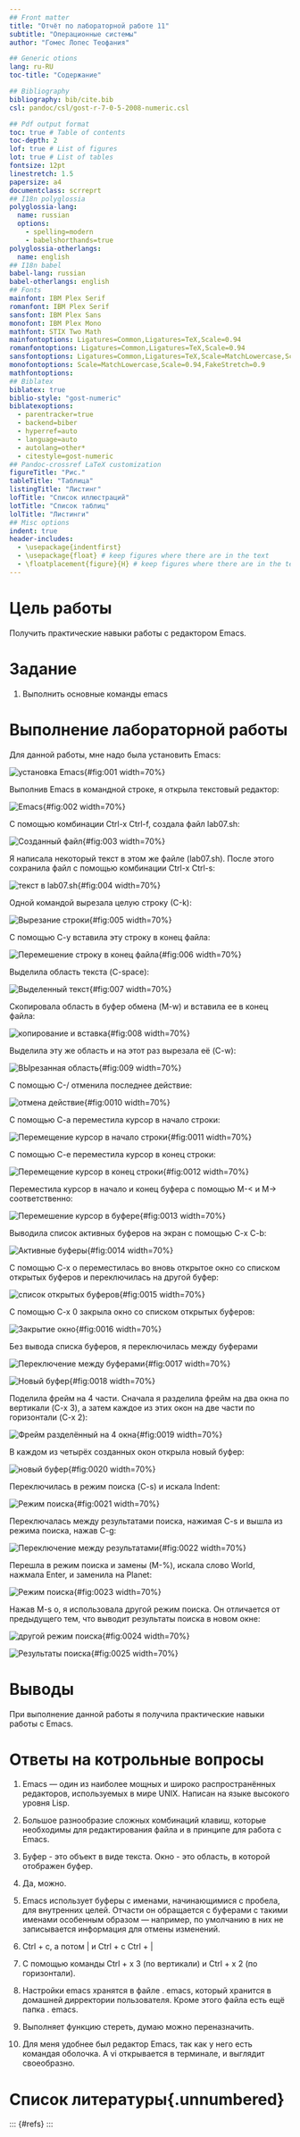 ```yaml
---
## Front matter
title: "Отчёт по лабораторной работе 11"
subtitle: "Операционные системы"
author: "Гомес Лопес Теофания"

## Generic otions
lang: ru-RU
toc-title: "Содержание"

## Bibliography
bibliography: bib/cite.bib
csl: pandoc/csl/gost-r-7-0-5-2008-numeric.csl

## Pdf output format
toc: true # Table of contents
toc-depth: 2
lof: true # List of figures
lot: true # List of tables
fontsize: 12pt
linestretch: 1.5
papersize: a4
documentclass: scrreprt
## I18n polyglossia
polyglossia-lang:
  name: russian
  options:
	- spelling=modern
	- babelshorthands=true
polyglossia-otherlangs:
  name: english
## I18n babel
babel-lang: russian
babel-otherlangs: english
## Fonts
mainfont: IBM Plex Serif
romanfont: IBM Plex Serif
sansfont: IBM Plex Sans
monofont: IBM Plex Mono
mathfont: STIX Two Math
mainfontoptions: Ligatures=Common,Ligatures=TeX,Scale=0.94
romanfontoptions: Ligatures=Common,Ligatures=TeX,Scale=0.94
sansfontoptions: Ligatures=Common,Ligatures=TeX,Scale=MatchLowercase,Scale=0.94
monofontoptions: Scale=MatchLowercase,Scale=0.94,FakeStretch=0.9
mathfontoptions:
## Biblatex
biblatex: true
biblio-style: "gost-numeric"
biblatexoptions:
  - parentracker=true
  - backend=biber
  - hyperref=auto
  - language=auto
  - autolang=other*
  - citestyle=gost-numeric
## Pandoc-crossref LaTeX customization
figureTitle: "Рис."
tableTitle: "Таблица"
listingTitle: "Листинг"
lofTitle: "Список иллюстраций"
lotTitle: "Список таблиц"
lolTitle: "Листинги"
## Misc options
indent: true
header-includes:
  - \usepackage{indentfirst}
  - \usepackage{float} # keep figures where there are in the text
  - \floatplacement{figure}{H} # keep figures where there are in the text
---
```


# Цель работы

Получить практические навыки работы с редактором Emacs.

# Задание

1. Выполнить основные команды emacs

# Выполнение лабораторной работы

Для данной работы, мне надо была установить Emacs:

![установка Emacs](image/1.png){#fig:001 width=70%}

Выполнив Emacs в командной строке, я открыла текстовый редактор:

![Emacs](image/2.png){#fig:002 width=70%}

С помощью комбинации Ctrl-x Ctrl-f, создала файл lab07.sh:

![Созданный файл](image/3.png){#fig:003 width=70%}

Я написала некоторый текст в этом же файле (lab07.sh). После этого сохранила файл с помощью комбинации Ctrl-x Ctrl-s:

![текст в lab07.sh](image/4.png){#fig:004 width=70%}

Одной командой вырезала целую строку (С-k):

![Вырезание строки](image/5.png){#fig:005 width=70%}

С помощью C-y вставила эту строку в конец файла:

![Перемешение строку в конец файла](image/6.png){#fig:006 width=70%}

Выделила область текста (C-space):

![Выделенный текст](image/7.png){#fig:007 width=70%}

Скопировала область в буфер обмена (M-w) и вставила ее в конец файла:

![копирование и вставка](image/8.png){#fig:008 width=70%}

Выделила эту же область и на этот раз вырезала её (C-w):

![ВЫрезанная область](image/9.png){#fig:009 width=70%}

С помощью C-/ отменила последнее действие:

![отмена действие](image/10.png){#fig:0010 width=70%}

С помощью C-a переместила курсор в начало строки:

![Перемещение курсор в начало строки](image/11.png){#fig:0011 width=70%}

С помощью C-e переместила курсор в конец строки:

![Перемещение курсор в конец строки](image/12.png){#fig:0012 width=70%}

Переместила курсор в начало и конец буфера с помощью M-< и M-> соответственно:

![Перемешение курсор в буфере](image/13.png){#fig:0013 width=70%}

Выводила список активных буферов на экран с помощью C-x C-b:

![Активные буферы](image/14.png){#fig:0014 width=70%}

С помощью C-x o переместилась во вновь открытое окно со списком открытых буферов и переключилась на другой буфер:

![список открытых буферов](image/15.png){#fig:0015 width=70%}

С помощью C-x 0 закрыла окно со списком открытых буферов:

![Закрытие окно](image/16.png){#fig:0016 width=70%}

Без вывода списка буферов, я переключилась между буферами

![Переключение между буферами](image/17.png){#fig:0017 width=70%}

![Новый буфер](image/18.png){#fig:0018 width=70%}

Поделила фрейм на 4 части. Сначала я разделила фрейм на два окна по вертикали (C-x 3), а затем каждое из этих окон на две части по горизонтали (C-x 2):

![Фрейм разделённый на 4 окна](image/19.png){#fig:0019 width=70%}

В каждом из четырёх созданных окон открыла новый буфер: 

![новый буфер](image/20.png){#fig:0020 width=70%}

Переключилась в режим поиска (C-s) и искала Indent:

![Режим поиска](image/21.png){#fig:0021 width=70%}

Переключалась между результатами поиска, нажимая C-s и вышла из режима поиска, нажав C-g:

![Переключение между результатами](image/22.png){#fig:0022 width=70%}

Перешла в режим поиска и замены (M-%), искала слово World, нажмала Enter, и заменила на Planet:

![Режим поиска](image/23.png){#fig:0023 width=70%}

Нажав M-s o, я использовала другой режим поиска. Он отличается от предыдущего тем, что выводит результаты поиска в новом окне:

![другой режим поиска](image/24.png){#fig:0024 width=70%}

![Результаты поиска](image/25.png){#fig:0025 width=70%}


# Выводы

При выполнение данной работы я получила практические навыки работы с Emacs.

# Ответы на котрольные вопросы

1. Emacs — один из наиболее мощных и широко распространённых редакторов, используемых в мире UNIX. Написан на языке высокого уровня Lisp.

2. Большое разнообразие сложных комбинаций клавиш, которые необходимы для редактирования файла и в принципе для работа с Emacs.

3. Буфер - это объект в виде текста. Окно - это область, в которой отображен буфер.

4. Да, можно.

5. Emacs использует буферы с именами, начинающимися с пробела, для внутренних целей. Отчасти он обращается с буферами с такими именами особенным образом — например, по умолчанию в них не записывается информация для отмены изменений.

6. Ctrl + c, а потом | и Ctrl + c Ctrl + |

7. С помощью команды Ctrl + x 3 (по вертикали) и Ctrl + x 2 (по горизонтали).

8. Настройки emacs хранятся в файле . emacs, который хранится в домашней дирректории пользователя. Кроме этого файла есть ещё папка . emacs.

9. Выполняет функцию стереть, думаю можно переназначить.

10. Для меня удобнее был редактор Emacs, так как у него есть командая оболочка. А vi открывается в терминале, и выглядит своеобразно.

# Список литературы{.unnumbered}

::: {#refs}
:::
